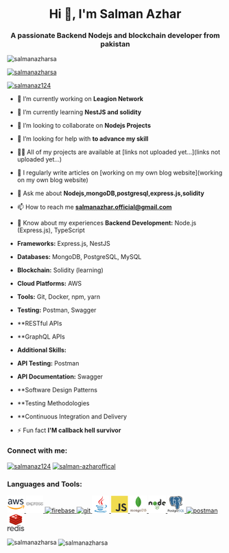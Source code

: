 <h1 align="center">Hi 👋, I'm Salman Azhar</h1>
<h3 align="center">A passionate Backend Nodejs and blockchain developer from pakistan</h3>

<p align="left"> <img src="https://komarev.com/ghpvc/?username=salmanazharsa&label=Profile%20views&color=0e75b6&style=flat" alt="salmanazharsa" /> </p>

<p align="left"> <a href="https://github.com/ryo-ma/github-profile-trophy"><img src="https://github-profile-trophy.vercel.app/?username=salmanazharsa" alt="salmanazharsa" /></a> </p>

<p align="left"> <a href="https://twitter.com/salmanaz124" target="blank"><img src="https://img.shields.io/twitter/follow/salmanaz124?logo=twitter&style=for-the-badge" alt="salmanaz124" /></a> </p>

- 🔭 I’m currently working on **Leagion Network**

- 🌱 I’m currently learning **NestJS and solidity**

- 👯 I’m looking to collaborate on **Nodejs Projects**

- 🤝 I’m looking for help with **to advance my skill**

- 👨‍💻 All of my projects are available at [links not uploaded yet...](links not uploaded yet...)

- 📝 I regularly write articles on [working on my own blog website](working on my own blog website)

- 💬 Ask me about **Nodejs,mongoDB,postgresql,express.js,solidity**

- 📫 How to reach me **salmanazhar.official@gmail.com**

- 📄 Know about my experiences **Backend Development:** Node.js (Express.js), TypeScript
-  **Frameworks:** Express.js, NestJS
- **Databases:** MongoDB, PostgreSQL, MySQL
- **Blockchain:** Solidity (learning)
- **Cloud Platforms:** AWS
- **Tools:** Git, Docker, npm, yarn
- **Testing:** Postman, Swagger
- **RESTful APIs
- **GraphQL APIs

- **Additional Skills:**
- **API Testing:** Postman
- **API Documentation:** Swagger
- **Software Design Patterns
- **Testing Methodologies
- **Continuous Integration and Delivery

- ⚡ Fun fact **I'M callback hell survivor**

<h3 align="left">Connect with me:</h3>
<p align="left">
<a href="https://twitter.com/salmanaz124" target="blank"><img align="center" src="https://raw.githubusercontent.com/rahuldkjain/github-profile-readme-generator/master/src/images/icons/Social/twitter.svg" alt="salmanaz124" height="30" width="40" /></a>
<a href="https://linkedin.com/in/salman-azharoffical" target="blank"><img align="center" src="https://raw.githubusercontent.com/rahuldkjain/github-profile-readme-generator/master/src/images/icons/Social/linked-in-alt.svg" alt="salman-azharoffical" height="30" width="40" /></a>
</p>

<h3 align="left">Languages and Tools:</h3>
<p align="left"> <a href="https://aws.amazon.com" target="_blank" rel="noreferrer"> <img src="https://raw.githubusercontent.com/devicons/devicon/master/icons/amazonwebservices/amazonwebservices-original-wordmark.svg" alt="aws" width="40" height="40"/> </a> <a href="https://expressjs.com" target="_blank" rel="noreferrer"> <img src="https://raw.githubusercontent.com/devicons/devicon/master/icons/express/express-original-wordmark.svg" alt="express" width="40" height="40"/> </a> <a href="https://firebase.google.com/" target="_blank" rel="noreferrer"> <img src="https://www.vectorlogo.zone/logos/firebase/firebase-icon.svg" alt="firebase" width="40" height="40"/> </a> <a href="https://git-scm.com/" target="_blank" rel="noreferrer"> <img src="https://www.vectorlogo.zone/logos/git-scm/git-scm-icon.svg" alt="git" width="40" height="40"/> </a> <a href="https://www.java.com" target="_blank" rel="noreferrer"> <img src="https://raw.githubusercontent.com/devicons/devicon/master/icons/java/java-original.svg" alt="java" width="40" height="40"/> </a> <a href="https://developer.mozilla.org/en-US/docs/Web/JavaScript" target="_blank" rel="noreferrer"> <img src="https://raw.githubusercontent.com/devicons/devicon/master/icons/javascript/javascript-original.svg" alt="javascript" width="40" height="40"/> </a> <a href="https://www.mongodb.com/" target="_blank" rel="noreferrer"> <img src="https://raw.githubusercontent.com/devicons/devicon/master/icons/mongodb/mongodb-original-wordmark.svg" alt="mongodb" width="40" height="40"/> </a> <a href="https://nodejs.org" target="_blank" rel="noreferrer"> <img src="https://raw.githubusercontent.com/devicons/devicon/master/icons/nodejs/nodejs-original-wordmark.svg" alt="nodejs" width="40" height="40"/> </a> <a href="https://www.postgresql.org" target="_blank" rel="noreferrer"> <img src="https://raw.githubusercontent.com/devicons/devicon/master/icons/postgresql/postgresql-original-wordmark.svg" alt="postgresql" width="40" height="40"/> </a> <a href="https://postman.com" target="_blank" rel="noreferrer"> <img src="https://www.vectorlogo.zone/logos/getpostman/getpostman-icon.svg" alt="postman" width="40" height="40"/> </a> <a href="https://redis.io" target="_blank" rel="noreferrer"> <img src="https://raw.githubusercontent.com/devicons/devicon/master/icons/redis/redis-original-wordmark.svg" alt="redis" width="40" height="40"/> </a> </p>

<p><img align="left" src="https://github-readme-stats.vercel.app/api/top-langs?username=salmanazharsa&show_icons=true&locale=en&layout=compact" alt="salmanazharsa" /></p>

<p>&nbsp;<img align="center" src="https://github-readme-stats.vercel.app/api?username=salmanazharsa&show_icons=true&locale=en" alt="salmanazharsa" /></p>
